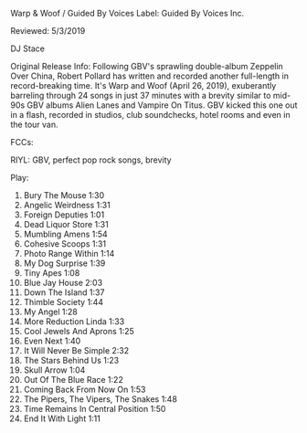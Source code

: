 Warp & Woof  / Guided By Voices
Label: 	Guided By Voices Inc.

Reviewed: 5/3/2019

DJ Stace

Original Release Info: Following GBV's sprawling double-album Zeppelin Over China, Robert Pollard has written and recorded another full-length in record-breaking time. It's Warp and Woof (April 26, 2019), exuberantly barreling through 24 songs in just 37 minutes with a brevity similar to mid-90s GBV albums Alien Lanes and Vampire On Titus. GBV kicked this one out in a flash, recorded in studios, club soundchecks, hotel rooms and even in the tour van.

FCCs: 

RIYL: GBV, perfect pop rock songs, brevity

Play: 


1.   Bury The Mouse 	1:30
2.   Angelic Weirdness	1:31
3.   Foreign Deputies	1:01
4.   Dead Liquor Store	1:31
5.   Mumbling Amens	   1:54
6.   Cohesive Scoops	1:31
7.   Photo Range Within	1:14
8.   My Dog Surprise	1:39
9.   Tiny Apes	1:08
10.  Blue Jay House	2:03
11.  Down The Island	1:37
12.  Thimble Society	1:44
13.  My Angel 	1:28
14.  More Reduction Linda	1:33
15.  Cool Jewels And Aprons	1:25
16.  Even Next	1:40
17.  It Will Never Be Simple	2:32
18.  The Stars Behind Us	1:23
19.  Skull Arrow	1:04
20.  Out Of The Blue Race	1:22
21.  Coming Back From Now On	1:53
22.  The Pipers, The Vipers, The Snakes   1:48
23.  Time Remains In Central Position	1:50
24.  End It With Light	 1:11